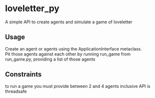 loveletter_py
=============

A simple API to create agents and simulate a game of loveletter

Usage
----
Create an agent or agents using the ApplicationInterface metaclass.  
Pit those agents against each other by running run_game from run_game.py, providing a list of those agents

Constraints
----------
to run a game you must provide between 2 and 4 agents inclusive
API is threadsafe

